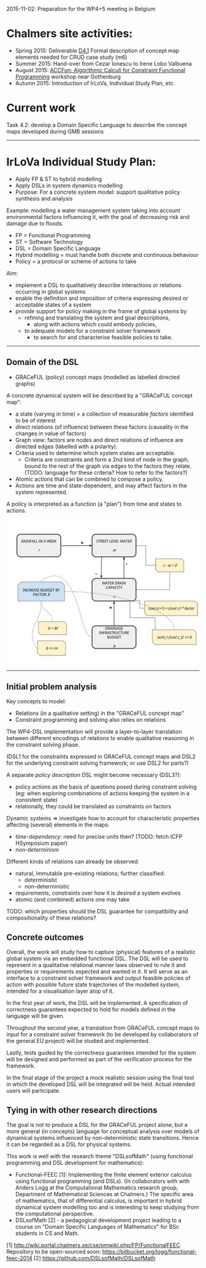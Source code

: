 2015-11-02: Preparation for the WP4+5 meeting in Belgium

# Chalmers site activities:
* Spring 2015: Deliverable [D4.1](../deliverables/d4.1/) Formal description of concept map elements needed for CRUD case study (m6)
* Summer 2015: Hand-over from Cezar Ionescu to Irene Lobo Valbuena
* August 2015: [ACCFun: Algorithmic Calculi for Constraint Functional Programming](../ACCFun.md) workshop near Gothenburg
* Autumn 2015: Introduction of IrLoVa, Individual Study Plan, etc.

# Current work

Task 4.2: develop a Domain Specific Language to describe the concept maps developed during GMB sessions

----------------

# IrLoVa Individual Study Plan:

* Apply FP & ST to hybrid modelling
* Apply DSLs in system dynamics modelling
* Purpose: For a concrete system model: support qualitative policy synthesis and analysis

Example: modelling a water management system taking into account environmental factors influencing it, with the goal of decreasing risk and damage due to floods.

* FP = Functional Programming
* ST = Software Technology
* DSL = Domain Specific Language
* Hybrid modelling = must handle both discrete and continuous behaviour
* Policy = a protocol or scheme of actions to take

Aim:
* implement a DSL to qualitatively describe interactions or relations occurring in global systems
* enable the definition and imposition of criteria expressing desired or acceptable states of a system
* provide support for policy making in the frame of global systems by
    * refining and translating the system and goal descriptions,
        * along with actions which could embody policies,
    * to adequate models for a constraint solver framework
        * to search for and characterise feasible policies to take.

----------------------------------------------------------------

## Domain of the DSL

* GRACeFUL (policy) concept maps (modelled as labelled directed graphs)

A concrete dynamical system will be described by a "GRACeFUL concept map":

* a state (varying in time) = a collection of measurable *factors* identified to be of interest
* direct relations (of influence) between these factors (causality in the changes in value of factors)
* Graph view: factors are nodes and direct relations of influence are directed edges (labelled with a polarity).
* Criteria used to determine which system states are acceptable.
    * Criteria are constraints and form a 2nd kind of node in the graph, bound to the rest of the graph via edges to the factors they relate. (TODO: language for these criteria? How to refer to the factors?)
* Atomic actions that can be combined to compose a policy.
* Actions are time and state-dependent, and may affect factors in the system represented.

A policy is interpreted as a function (a "plan") from time and states to actions.

![Small "toy" example concept map.](mini-sample-map.svg?raw=true)

----------------

## Initial problem analysis

Key concepts to model:
* Relations (in a qualitative setting) in the "GRACeFUL concept map"
* Constraint programming and solving also relies on relations

The WP4-DSL implementation will provide a layer-to-layer translation between
different encodings of relations to enable qualitative reasoning in the
constraint solving phase.

(DSL1 for the constraints expressed in GRACeFUL concept maps and DSL2 for the
underlying constraint solving framework; or use DSL2 for parts?)

A separate *policy description* DSL might become necessary (DSL3?):
* policy actions as the basis of questions posed during constraint solving (eg:
  when exploring combinations of actions keeping the system in a consistent state)
* relationally, they could be translated as constraints on factors

Dynamic systems => investigate how to account for characteristic properties
affecting (several) elements in the maps:
* *time-dependency*: need for precise units then? (TODO: fetch ICFP HSymposium paper)
* *non-determinism*

Different kinds of relations can already be observed:
* natural, immutable pre-existing relations; further classified:
  * deterministic
  * non-deterministic
* requirements, constraints over how it is desired a system evolves
* atomic (and combined) actions one may take

TODO: which properties should the DSL guarantee for compatibility and
compositionality of these relations?


## Concrete outcomes

Overall, the work will study how to capture (physical) features of a realistic
global system via an embedded functional DSL. The DSL will be used to represent
in a qualitative relational manner laws observed to rule it and properties or
requirements expected and wanted in it. It will serve as an interface to a
constraint solver framework and output feasible policies of action with possible
future state trajectories of the modelled system, intended for a visualisation
layer atop of it.

In the first year of work, the DSL will be implemented. A specification of
correctness guarantees expected to hold for models defined in the language will
be given.

Throughout the second year, a translation from GRACeFUL concept maps to input
for a constraint solver framework (to be developed by collaborators of the
general EU project) will be studied and implemented.

Lastly, tests guided by the correctness guarantees intended for the system will
be designed and performed as part of the verification process for the framework.

In the final stage of the project a mock realistic session using the final tool
in which the developed DSL will be integrated will be held. Actual intended users
will participate.

## Tying in with other research directions

The goal is not to produce a DSL for the GRACeFUL project alone, but a more
general (in concepts) language for conceptual analysis over models of dynamical
systems influenced by non-deterministic state transitions. Hence it can be
regarded as a DSL for physical systems.

This work is well with the research theme "DSLsofMath" (using functional
programming and DSL development for mathematics):

* Functional-FEEC [1]: Implementing the finite element exterior calculus using
  functional programming (and DSLs). (In collaborators with with Anders Logg at
  the Computational Mathematics research group, Department of Mathematical
  Sciences at Chalmers.) The specific area of mathematics, that of differential
  calculus, is important in hybrid dynamical system modelling too and is
  interesting to keep studying from the computational perspective.
* DSLsofMath [2] - a pedagogical development project leading to a course on
  "Domain Specific Languages of Mathematics" for BSc students in CS and Math.

[1] http://wiki.portal.chalmers.se/cse/pmwiki.php/FP/FunctionalFEEC
Repository to be open-sourced soon: https://bitbucket.org/logg/functional-feec-2014
[2] https://github.com/DSLsofMath/DSLsofMath
